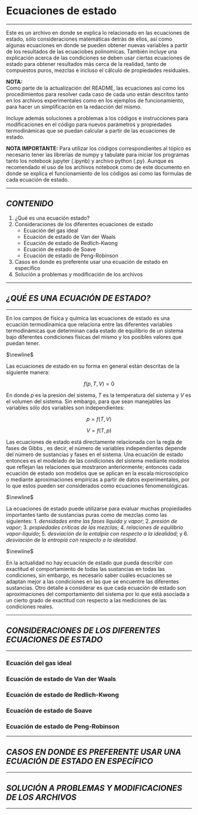 # Ecuaciones de estado


---


Este es un archivo en donde se explica lo relacionado en las ecuaciones de estado, sólo consideraciones matemáticas detrás de ellos, así como algunas ecuaciones en donde se pueden obtener nuevas variables a partir de los resultados de las ecuaciobes polinomicas. También incluye una explicación acerca de las condiciones se deben usar ciertas ecuaciones de estado para obtener resultados más cerca de la realidad, tanto de compuestos puros, mezclas e incluso el cálculo de propiedades residuales.


**NOTA:**  
Como parte de la actualización del README, las ecuaciones así como los procedimientos para resolver cada caso de cada uno están descritos tanto en los archivos experimentales como en los ejemplos de funcionamiento, para hacer un simplificación en la redacción del mismo.


Incluye además soluciones a problemas a los códigos e instrucciones para modificaciones en el código para nuevos parámetros y propiedades termodinámicas que se puedan calcular a partir de las ecuaciones de estado.


**NOTA IMPORTANTE:** Para utilizar los códigos correspondientes al tópico es necesario tener las librerías de numpy y tabulate para iniciar los programas tanto los notebook jupyter (.ipynb) y archivo python (.py). Aunque es recomendado el uso de los archivos notebook como de este documento en donde se explica el funcionamiento de los códigos así como las formulas de cada ecuación de estado.


---


## _CONTENIDO_


1. ¿Qué es una ecuación estado?
2. Consideraciones de los diferentes ecuaciones de estado
    * Ecuación del gas ideal
    * Ecuación de estado de Van der Waals
    * Ecuación de estado de Redlich-Kwong
    * Ecuación de estado de Soave
    * Ecuación de estado de Peng-Robinson
3. Casos en donde es preferente usar una ecuación de estado en específico
4. Solución a problemas y modificación de los archivos


---


## _¿QUÉ ES UNA ECUACIÓN DE ESTADO?_


---
En los campos de física y química las ecuaciones de estado es una ecuación termodinamica que relaciona entre las diferentes variables termodinámicas que determinan cada estado de equilibrio de un sistema bajo diferentes condiciones físicas del mismo y los posibles valores que puedan tener.  

$\newline$

Las ecuaciones de estado en su forma en general están descritas de la siguiente manera:  


$$f(p,T,V)=0$$


En donde $p$ es la presión del sistema, $T$ es la temperatura del sistema y $V$ es el volumen del sistema. Sin embargo, para que sean manejables las variables sólo dos variables son independientes:


$$p=f(T,V)$$  


$$V=f(T,p)$$


Las ecuaciones de estado está directamente relacionada con la regla de fases de Gibbs , es decir, el número de variables independientes depende del número de sustancias y fases en el sistema. Una ecuación de estado entonces es el modelado de las condiciones del sistema mediante modelos que reflejan las relaciones que mostraron anteriormente; entonces cada ecuación de estado son modelos que se aplican en la escala microscópico o mediante aproximaciones empíricas a partir de datos experimentales, por lo que estos pueden ser considerados como ecuaciones fenomenológicas.  


$\newline$


La ecuaciones de estado puede utilizarse para evaluar muchas propiedades importantes tanto de sustancias puras como de mezclas como las siguientes: 1. _densidades entre las fases líquida y vapor_; 2. _presión de vapor_; 3. _propiedades críticas de las mezclas_; 4. _relaciones de equilibrio vapor-líquido_; 5. _desviación de la entalpía con respecto a la idealidad_; y 6. _desviación de la entropía con respecto a la idealidad_.  

$\newline$

En la actualidad no hay ecuación de estado que pueda describir con exactitud el comportamiento de todas las sustancias en todas las condiciones, sin embargo, es necesario saber cuáles ecuaciones se adaptan mejor a las condiciones en las que se encuentre las diferentes sustancias. Otro detalle a considerar es que cada ecuación de estado son aproximaciones del comportamiento del sistema por lo que está asociada a un cierto grado de exactitud con respecto a las mediciones de las condiciones reales.


---


## _CONSIDERACIONES DE LOS DIFERENTES ECUACIONES DE ESTADO_


---


### Ecuación del gas ideal





### Ecuación de estado de Van der Waals



### Ecuación de estado de Redlich-Kwong

### Ecuación de estado de Soave

### Ecuación de estado de Peng-Robinson

---


## _CASOS EN DONDE ES PREFERENTE USAR UNA ECUACIÓN DE ESTADO EN ESPECÍFICO_


---


## _SOLUCIÓN A PROBLEMAS Y MODIFICACIONES DE LOS ARCHIVOS_


---

